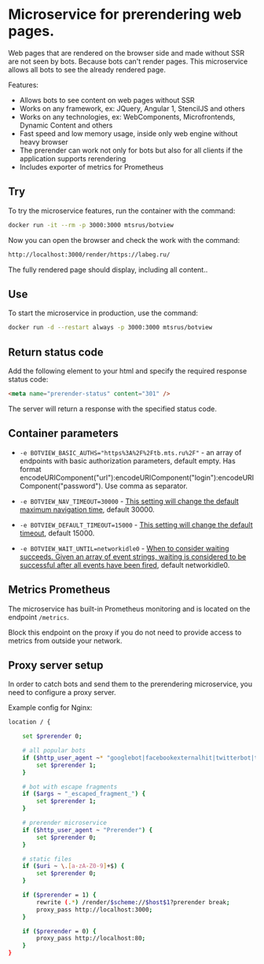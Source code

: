 # Microservice for prerendering web pages.

Web pages that are rendered on the browser side and made without SSR are not seen by bots. Because bots can't render pages. This microservice allows all bots to see the already rendered page.

Features:
- Allows bots to see content on web pages without SSR
- Works on any framework, ex: JQuery, Angular 1, StencilJS and others
- Works on any technologies, ex: WebComponents, Microfrontends, Dynamic Content and others
- Fast speed and low memory usage, inside only web engine without heavy browser
- The prerender can work not only for bots but also for all clients if the application supports rerendering
- Includes exporter of metrics for Prometheus

## Try

To try the microservice features, run the container with the command:

```sh
docker run -it --rm -p 3000:3000 mtsrus/botview
```

Now you can open the browser and check the work with the command:

```sh
http://localhost:3000/render/https://labeg.ru/
```

The fully rendered page should display, including all content..

## Use

To start the microservice in production, use the command:

```sh
docker run -d --restart always -p 3000:3000 mtsrus/botview
```

## Return status code

Add the following element to your html and specify the required response status code:

```html
<meta name="prerender-status" content="301" />
```

The server will return a response with the specified status code.

## Container parameters

- `-e BOTVIEW_BASIC_AUTHS="https%3A%2F%2Ftb.mts.ru%2F"` - an array of endpoints with basic authorization parameters, default empty.
    Has format encodeURIComponent("url"):encodeURIComponent("login"):encodeURIComponent("password"). Use comma as separator.

- `-e BOTVIEW_NAV_TIMEOUT=30000` - [This setting will change the default maximum navigation time](https://pptr.dev/api/puppeteer.page.setdefaultnavigationtimeout),
    default 30000.

- `-e BOTVIEW_DEFAULT_TIMEOUT=15000` - [This setting will change the default timeout](https://pptr.dev/api/puppeteer.page.setdefaulttimeout),
    default 15000.

- `-e BOTVIEW_WAIT_UNTIL=networkidle0` - [When to consider waiting succeeds. Given an array of event strings, waiting is considered to be successful after all events have been fired](https://pptr.dev/api/puppeteer.waitforoptions),
    default networkidle0.

## Metrics Prometheus

The microservice has built-in Prometheus monitoring and is located on the endpoint `/metrics`.

Block this endpoint on the proxy if you do not need to provide access to metrics from outside your network.

## Proxy server setup

In order to catch bots and send them to the prerendering microservice, you need to configure a proxy server.

Example config for Nginx:

```sh
location / {

    set $prerender 0;

    # all popular bots
    if ($http_user_agent ~* "googlebot|facebookexternalhit|twitterbot|telegrambot|yahoo|bingbot|baiduspider|yandex|yeti|yodaobot|gigabot|ia_archiver|developers\.google\.com") {
        set $prerender 1;
    }

    # bot with escape fragments
    if ($args ~ "_escaped_fragment_") {
        set $prerender 1;
    }

    # prerender microservice
    if ($http_user_agent ~ "Prerender") {
        set $prerender 0;
    }

    # static files
    if ($uri ~ \.[a-zA-Z0-9]+$) {
        set $prerender 0;
    }

    if ($prerender = 1) {
        rewrite (.*) /render/$scheme://$host$1?prerender break;
        proxy_pass http://localhost:3000;
    }

    if ($prerender = 0) {
        proxy_pass http://localhost:80;
    }
}
```
